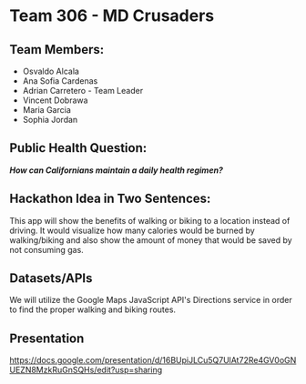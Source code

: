 # Team 306 - MD Crusaders

## Team Members:
* Osvaldo Alcala
* Ana Sofia Cardenas 
* Adrian Carretero - Team Leader
* Vincent Dobrawa
* Maria Garcia
* Sophia Jordan

## Public Health Question:
***How can Californians maintain a daily health regimen?***

## Hackathon Idea in Two Sentences:

This app will show the benefits of walking or biking to a location instead of driving. It would visualize how many calories would be burned by walking/biking and also show the amount of money that would be saved by not consuming gas.

## Datasets/APIs

We will utilize the Google Maps JavaScript API's Directions service in order to find the proper walking and biking routes.

## Presentation
https://docs.google.com/presentation/d/16BUpiJLCu5Q7UlAt72Re4GV0oGNUEZN8MzkRuGnSQHs/edit?usp=sharing
